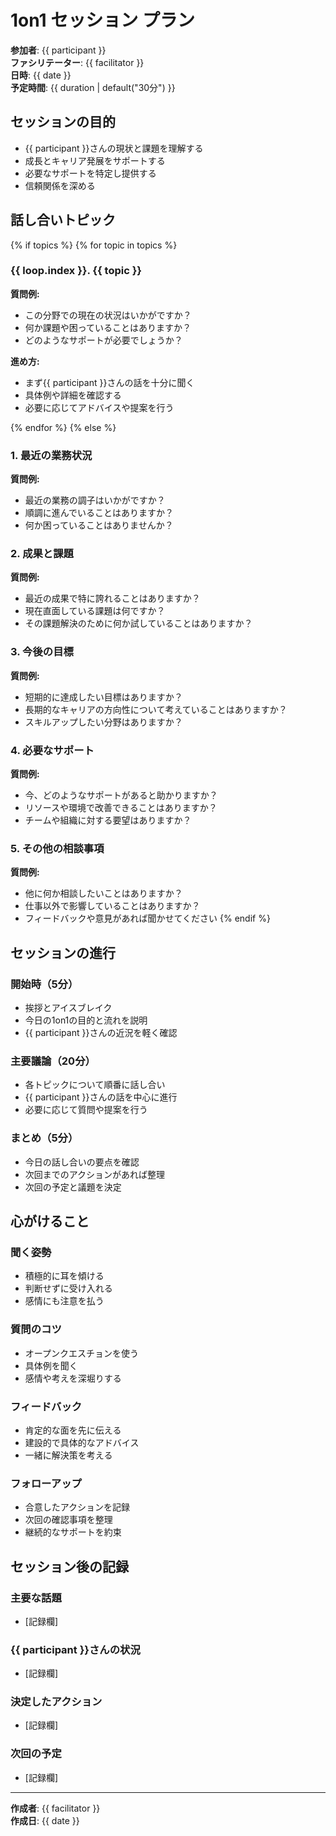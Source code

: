 # 1on1 セッション プラン

**参加者**: {{ participant }}  
**ファシリテーター**: {{ facilitator }}  
**日時**: {{ date }}  
**予定時間**: {{ duration | default("30分") }}

## セッションの目的

- {{ participant }}さんの現状と課題を理解する
- 成長とキャリア発展をサポートする
- 必要なサポートを特定し提供する
- 信頼関係を深める

## 話し合いトピック

{% if topics %}
{% for topic in topics %}
### {{ loop.index }}. {{ topic }}

**質問例:**
- この分野での現在の状況はいかがですか？
- 何か課題や困っていることはありますか？
- どのようなサポートが必要でしょうか？

**進め方:**
- まず{{ participant }}さんの話を十分に聞く
- 具体例や詳細を確認する
- 必要に応じてアドバイスや提案を行う

{% endfor %}
{% else %}
### 1. 最近の業務状況

**質問例:**
- 最近の業務の調子はいかがですか？
- 順調に進んでいることはありますか？
- 何か困っていることはありませんか？

### 2. 成果と課題

**質問例:**
- 最近の成果で特に誇れることはありますか？
- 現在直面している課題は何ですか？
- その課題解決のために何か試していることはありますか？

### 3. 今後の目標

**質問例:**
- 短期的に達成したい目標はありますか？
- 長期的なキャリアの方向性について考えていることはありますか？
- スキルアップしたい分野はありますか？

### 4. 必要なサポート

**質問例:**
- 今、どのようなサポートがあると助かりますか？
- リソースや環境で改善できることはありますか？
- チームや組織に対する要望はありますか？

### 5. その他の相談事項

**質問例:**
- 他に何か相談したいことはありますか？
- 仕事以外で影響していることはありますか？
- フィードバックや意見があれば聞かせてください
{% endif %}

## セッションの進行

### 開始時（5分）
- 挨拶とアイスブレイク
- 今日の1on1の目的と流れを説明
- {{ participant }}さんの近況を軽く確認

### 主要議論（20分）
- 各トピックについて順番に話し合い
- {{ participant }}さんの話を中心に進行
- 必要に応じて質問や提案を行う

### まとめ（5分）
- 今日の話し合いの要点を確認
- 次回までのアクションがあれば整理
- 次回の予定と議題を決定

## 心がけること

### 聞く姿勢
- 積極的に耳を傾ける
- 判断せずに受け入れる
- 感情にも注意を払う

### 質問のコツ
- オープンクエスチョンを使う
- 具体例を聞く
- 感情や考えを深堀りする

### フィードバック
- 肯定的な面を先に伝える
- 建設的で具体的なアドバイス
- 一緒に解決策を考える

### フォローアップ
- 合意したアクションを記録
- 次回の確認事項を整理
- 継続的なサポートを約束

## セッション後の記録

### 主要な話題
- [記録欄]

### {{ participant }}さんの状況
- [記録欄]

### 決定したアクション
- [記録欄]

### 次回の予定
- [記録欄]

---
**作成者**: {{ facilitator }}  
**作成日**: {{ date }}